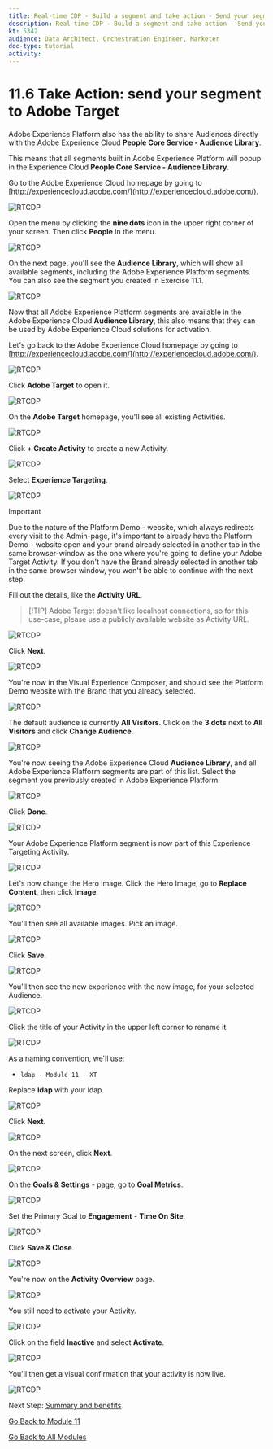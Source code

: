 ```yaml
---
title: Real-time CDP - Build a segment and take action - Send your segment to Adobe Target
description: Real-time CDP - Build a segment and take action - Send your segment to Adobe Target
kt: 5342
audience: Data Architect, Orchestration Engineer, Marketer
doc-type: tutorial
activity: 
---
```


# 11.6 Take Action: send your segment to Adobe Target

Adobe Experience Platform also has the ability to share Audiences directly with the Adobe Experience Cloud **People Core Service - Audience Library**.

This means that all segments built in Adobe Experience Platform will popup in the Experience Cloud **People Core Service - Audience Library**.

Go to the Adobe Experience Cloud homepage by going to [http://experiencecloud.adobe.com/](http://experiencecloud.adobe.com/).

![RTCDP](./images/excl.png)

Open the menu by clicking the **nine dots** icon in the upper right corner of your screen. Then click **People** in the menu.

![RTCDP](./images/excl1.png)

On the next page, you'll see the **Audience Library**, which will show all available segments, including the Adobe Experience Platform segments. You can also see the segment you created in Exercise 11.1.

![RTCDP](./images/excl2.png)

Now that all Adobe Experience Platform segments are available in the Adobe Experience Cloud **Audience Library**, this also means that they can be used by Adobe Experience Cloud solutions for activation.

Let's go back to the Adobe Experience Cloud homepage by going to [http://experiencecloud.adobe.com/](http://experiencecloud.adobe.com/).

![RTCDP](./images/excl.png)

Click **Adobe Target** to open it.

![RTCDP](./images/exclat.png)

On the **Adobe Target** homepage, you'll see all existing Activities.

![RTCDP](./images/exclatov.png)

Click **+ Create Activity** to create a new Activity.

![RTCDP](./images/exclatcr.png)

Select **Experience Targeting**.

![RTCDP](./images/exclatcrxt.png)

>[!IMPORTANT]
> Due to the nature of the Platform Demo - website, which always redirects every visit to the Admin-page, it's important to already have the Platform Demo - website open and your brand already selected in another tab in the same browser-window as the one where you're going to define your Adobe Target Activity. If you don't have the Brand already selected in another tab in the same browser window, you won't be able to continue with the next step.

Fill out the details, like the **Activity URL**. 

>[!TIP] Adobe Target doesn't like localhost connections, so for this use-case, please use a publicly available website as Activity URL.

![RTCDP](./images/exclatcrxtdtl.png)

Click **Next**.

![RTCDP](./images/exclatcrxtdtlnext.png)

You're now in the Visual Experience Composer, and should see the Platform Demo website with the Brand that you already selected.

![RTCDP](./images/exclatvec.png)

The default audience is currently **All Visitors**. Click on the **3 dots** next to **All Visitors** and click **Change Audience**.

![RTCDP](./images/exclatveccha.png)

You're now seeing the Adobe Experience Cloud **Audience Library**, and all Adobe Experience Platform segments are part of this list. Select the segment you previously created in Adobe Experience Platform.

![RTCDP](./images/exclatvecchaud.png)

Click **Done**.

![RTCDP](./images/exclatvecchadone.png)

Your Adobe Experience Platform segment is now part of this Experience Targeting Activity.

![RTCDP](./images/exclatvecchaok.png)

Let's now change the Hero Image. Click the Hero Image, go to **Replace Content**, then click **Image**.

![RTCDP](./images/exclatveccta.png)

You'll then see all available images. Pick an image.

![RTCDP](./images/exclatvecctaimg.png)

Click **Save**.

![RTCDP](./images/exclatvecctaimgsave.png)

You'll then see the new experience with the new image, for your selected Audience.

![RTCDP](./images/exclatvecctaimgsaved.png)

Click the title of your Activity in the upper left corner to rename it.

![RTCDP](./images/exclatvecname.png)

As a naming convention, we'll use:

* `ldap - Module 11 - XT`

Replace **ldap** with your ldap.

![RTCDP](./images/exclatvecnamen.png)

Click **Next**.

![RTCDP](./images/exclatvecnamenext.png)

On the next screen, click **Next**.

![RTCDP](./images/vec1.png)

On the **Goals & Settings** - page, go to **Goal Metrics**.

![RTCDP](./images/vec2.png)

Set the Primary Goal to **Engagement** - **Time On Site**.

![RTCDP](./images/vec3.png)

Click **Save & Close**.

![RTCDP](./images/vecsave.png)

You're now on the **Activity Overview** page.

![RTCDP](./images/vecsave.png)

You still need to activate your Activity.

![RTCDP](./images/vec5.png)

Click on the field **Inactive** and select **Activate**.

![RTCDP](./images/vec6.png)

You'll then get a visual confirmation that your activity is now live.

![RTCDP](./images/veclive.png)

Next Step: [Summary and benefits](./summary.md)

[Go Back to Module 11](./real-time-cdp-build-a-segment-take-action.md)

[Go Back to All Modules](../../overview.md)
